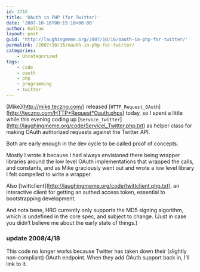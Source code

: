 ```yaml
---
id: 3716
title: 'OAuth in PHP (for Twitter)'
date: '2007-10-16T00:15:10+00:00'
author: Kellan
layout: post
guid: 'http://laughingmeme.org/2007/10/16/oauth-in-php-for-twitter/'
permalink: /2007/10/16/oauth-in-php-for-twitter/
categories:
    - Uncategorized
tags:
    - Code
    - oauth
    - php
    - programming
    - twitter
---
```


\[Mike\](http://mike.teczno.com/) released \[`HTTP_Request_OAuth`\](http://teczno.com/HTTP*Request*Oauth.phps) today, so I spent a little while this evening coding up \[`Service_Twitter`\](http://laughingmeme.org/code/Service\_Twitter.php.txt) as helper class for making OAuth authorized requests against the Twitter API.

Both are early enough in the dev cycle to be called proof of concepts.

Mostly I wrote it because I had always envisioned there being wrapper libraries around the low level OAuth implementations that wrapped the calls, and constants, and as Mike graciously went out and wrote a low level library I felt compelled to write a wrapper.

Also \[twittclient\](http://laughingmeme.org/code/twittclient.php.txt), an interactive client for getting an authed access token, essential to bootstrapping development.

And nota bene, HRO currently only supports the MD5 signing algorithm, which is undefined in the core spec, and subject to change. (Just in case you didn’t believe me about the early state of things.)

### update 2008/4/18

This code no longer works because Twitter has taken down their (slightly non-compliant) OAuth endpoint. When they add OAuth support back in, I’ll link to it.